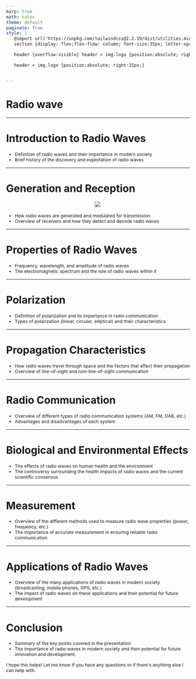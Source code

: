 ```yaml
---
marp: true
math: katex
theme: default
paginate: True
style: |
   @import url('https://unpkg.com/tailwindcss@2.2.19/dist/utilities.min.css');
   section {display: flex;flex-flow: column; font-size:35px; letter-spacing:1.4px;}

   header {overflow:visible} header > img.logo {position:absolute; right:15px;}

   header > img.logo {position:absolute; right:15px;}


---
```

<!-- backgroundImage: url('backgrounds/aaabstract (1).png') -->
<!-- _class: lead -->

 # Radio wave

---
<style scoped>p,li {font-size:0.92em}</style>

 # Introduction to Radio Waves

- Definition of radio waves and their importance in modern society
- Brief history of the discovery and exploitation of radio waves

---
<style scoped>p,li {font-size:0.88em}</style>

 # Generation and Reception
<div style="display: flex; flex: 1 1 auto; flex-flow: row; min-height: 0"><div style="display: flex; flex: 1 1 auto; justify-content: center;min-height:0;min-width:0; margin-bottom:0.1em;;margin-right:0.15em">
<img style='object-fit: contain; max-height:100%; max-width:100%; background-color: rgba(0,0,0,0);' src='https://upload.wikimedia.org/wikipedia/commons/thumb/d/dd/Dipole_receiving_antenna_animation_6_800x394x150ms.gif/330px-Dipole_receiving_antenna_animation_6_800x394x150ms.gif'/>
</div>
</div>

- How radio waves are generated and modulated for transmission
- Overview of receivers and how they detect and decode radio waves

---
<style scoped>p,li {font-size:0.92em}</style>

 # **Properties of Radio Waves**

- Frequency, wavelength, and amplitude of radio waves
- The electromagnetic spectrum and the role of radio waves within it

---
<style scoped>p,li {font-size:0.92em}</style>

 # Polarization
- Definition of polarization and its importance in radio communication
- Types of polarization (linear, circular, elliptical) and their characteristics


---
<style scoped>p,li {font-size:0.92em}</style>

 # Propagation Characteristics

- How radio waves travel through space and the factors that affect their propagation
- Overview of line-of-sight and non-line-of-sight communication

---
<style scoped>p,li {font-size:0.92em}</style>

 # Radio Communication

- Overview of different types of radio communication systems (AM, FM, DAB, etc.)
- Advantages and disadvantages of each system

---
<style scoped>p,li {font-size:0.92em}</style>

 # Biological and Environmental Effects

- The effects of radio waves on human health and the environment
- The controversy surrounding the health impacts of radio waves and the current scientific consensus

---
<style scoped>p,li {font-size:0.92em}</style>

 # Measurement

- Overview of the different methods used to measure radio wave properties (power, frequency, etc.)
- The importance of accurate measurement in ensuring reliable radio communication

---
<style scoped>p,li {font-size:0.92em}</style>

 # Applications of Radio Waves
- Overview of the many applications of radio waves in modern society (broadcasting, mobile phones, GPS, etc.)
- The impact of radio waves on these applications and their potential for future development


---
<style scoped>p,li {font-size:0.88em}</style>

 # **Conclusion**
- Summary of the key points covered in the presentation
- The importance of radio waves in modern society and their potential for future innovation and development.

I hope this helps! Let me know if you have any questions or if there's anything else I can help with.
